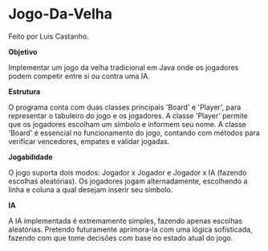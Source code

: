 # Jogo-Da-Velha
Feito por Luis Castanho.

**Objetivo**


Implementar um jogo da velha tradicional em Java onde os jogadores podem competir entre si ou contra uma IA.

**Estrutura**


O programa conta com duas classes principais 'Board' e 'Player', para representar o tabuleiro do jogo e os jogadores. A classe 'Player' permite que os jogadores escolham um símbolo e informem seu nome. A classe 'Board' é essencial no funcionamento do jogo, contando com métodos para verificar vencedores, empates e validar jogadas.

**Jogabilidade**


O jogo suporta dois modos: Jogador x Jogador e Jogador x IA (fazendo escolhas aleatórias). Os jogadores jogam alternadamente, escolhendo a linha e coluna a qual desejam inserir seu símbolo.

**IA**


A IA implementada é extremamente simples, fazendo apenas escolhas aleatórias. Pretendo futuramente aprimora-la com uma lógica sofisticada, fazendo com que tome decisões com base no estado atual do jogo.
